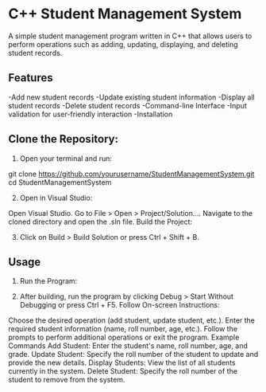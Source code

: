 # C++ Student Management System

A simple student management program written in C++ that allows users to perform operations such as adding, updating, displaying, and deleting student records.

## Features
-Add new student records
-Update existing student information
-Display all student records
-Delete student records
-Command-line Interface
-Input validation for user-friendly interaction
-Installation

## Clone the Repository:

1. Open your terminal and run:

git clone https://github.com/yourusername/StudentManagementSystem.git
cd StudentManagementSystem

2. Open in Visual Studio:

Open Visual Studio.
Go to File > Open > Project/Solution....
Navigate to the cloned directory and open the .sln file.
Build the Project:

3. Click on Build > Build Solution or press Ctrl + Shift + B.

## Usage

1. Run the Program:

2. After building, run the program by clicking Debug > Start Without Debugging or press Ctrl + F5.
Follow On-screen Instructions:

Choose the desired operation (add student, update student, etc.).
Enter the required student information (name, roll number, age, etc.).
Follow the prompts to perform additional operations or exit the program.
Example Commands
Add Student: Enter the student's name, roll number, age, and grade.
Update Student: Specify the roll number of the student to update and provide the new details.
Display Students: View the list of all students currently in the system.
Delete Student: Specify the roll number of the student to remove from the system. 
